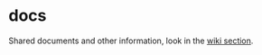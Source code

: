# docs
Shared documents and other information, look in the [wiki section](https://github.com/saitpros/docs/wiki). 
